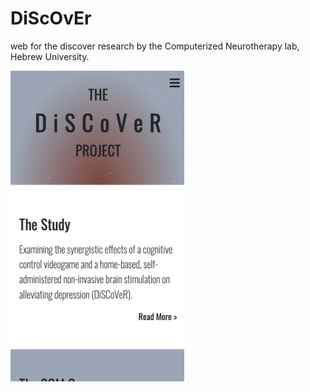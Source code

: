 # DiScOvEr
 web for the discover research by the Computerized Neurotherapy lab, Hebrew University.
 
 ![img](discover-front-img.png)
